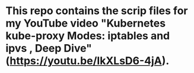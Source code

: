 # This repo contains the scrip files for my YouTube video "Kubernetes kube-proxy Modes: iptables and ipvs , Deep Dive"(https://youtu.be/lkXLsD6-4jA). 
